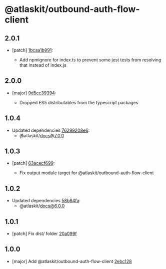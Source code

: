 # @atlaskit/outbound-auth-flow-client

## 2.0.1
- [patch] [1bcaa1b991](https://bitbucket.org/atlassian/atlaskit-mk-2/commits/1bcaa1b991):

  - Add npmignore for index.ts to prevent some jest tests from resolving that instead of index.js

## 2.0.0
- [major] [9d5cc39394](https://bitbucket.org/atlassian/atlaskit-mk-2/commits/9d5cc39394):

  - Dropped ES5 distributables from the typescript packages

## 1.0.4
- Updated dependencies [76299208e6](https://bitbucket.org/atlassian/atlaskit-mk-2/commits/76299208e6):
  - @atlaskit/docs@7.0.0

## 1.0.3
- [patch] [63acecf699](https://bitbucket.org/atlassian/atlaskit-mk-2/commits/63acecf699):

  - Fix output module target for @atlaskit/outbound-auth-flow-client

## 1.0.2
- Updated dependencies [58b84fa](https://bitbucket.org/atlassian/atlaskit-mk-2/commits/58b84fa):
  - @atlaskit/docs@6.0.0

## 1.0.1
- [patch] Fix dist/ folder [20a099f](https://bitbucket.org/atlassian/atlaskit-mk-2/commits/20a099f)

## 1.0.0
- [major] Add @atlaskit/outbound-auth-flow-client [2ebc128](https://bitbucket.org/atlassian/atlaskit-mk-2/commits/2ebc128)
